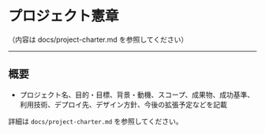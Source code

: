# プロジェクト憲章

（内容は docs/project-charter.md を参照してください）

---

## 概要
- プロジェクト名、目的・目標、背景・動機、スコープ、成果物、成功基準、利用技術、デプロイ先、デザイン方針、今後の拡張予定などを記載

詳細は `docs/project-charter.md` を参照してください。
